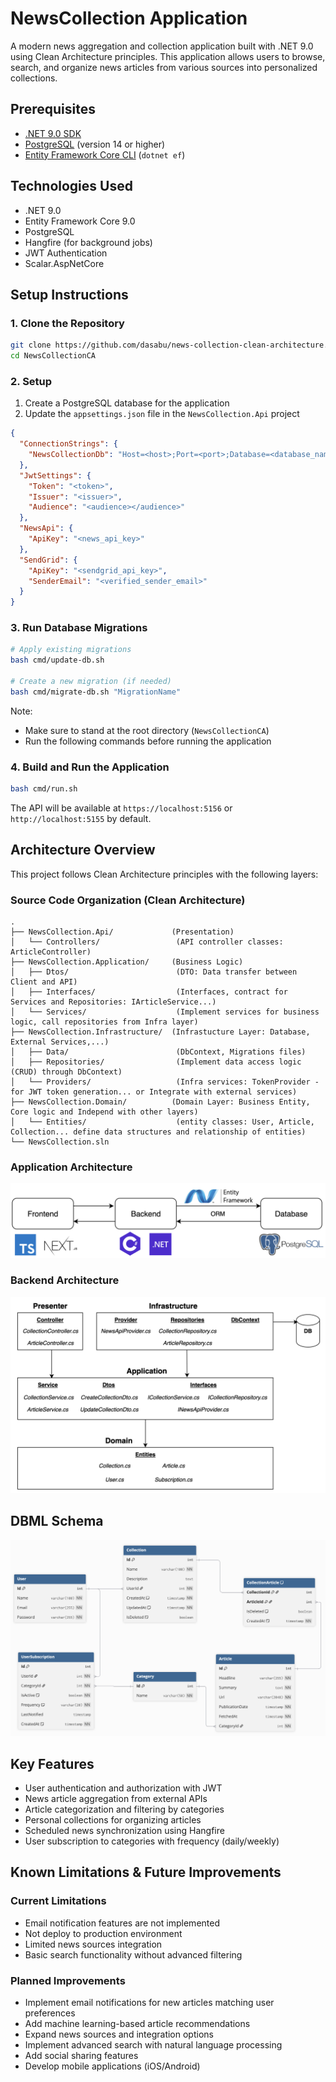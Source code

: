 # NewsCollection Application

A modern news aggregation and collection application built with .NET 9.0 using Clean Architecture principles. This application allows users to browse, search, and organize news articles from various sources into personalized collections.

## Prerequisites

- [.NET 9.0 SDK](https://dotnet.microsoft.com/download)
- [PostgreSQL](https://www.postgresql.org/download/) (version 14 or higher)
- [Entity Framework Core CLI](https://docs.microsoft.com/en-us/ef/core/cli/dotnet) (`dotnet ef`)

## Technologies Used
- .NET 9.0
- Entity Framework Core 9.0
- PostgreSQL
- Hangfire (for background jobs)
- JWT Authentication
- Scalar.AspNetCore

## Setup Instructions

### 1. Clone the Repository

```bash
git clone https://github.com/dasabu/news-collection-clean-architecture.git
cd NewsCollectionCA
```

### 2. Setup

1. Create a PostgreSQL database for the application
2. Update the `appsettings.json` file in the `NewsCollection.Api` project

```json
{
  "ConnectionStrings": {
    "NewsCollectionDb": "Host=<host>;Port=<port>;Database=<database_name>;Username=<username>;Password=<password>"
  },
  "JwtSettings": {
    "Token": "<token>",
    "Issuer": "<issuer>",
    "Audience": "<audience></audience>"
  },
  "NewsApi": {
    "ApiKey": "<news_api_key>"
  },
  "SendGrid": {
    "ApiKey": "<sendgrid_api_key>",
    "SenderEmail": "<verified_sender_email>"
  }
}
```

### 3. Run Database Migrations

```bash
# Apply existing migrations
bash cmd/update-db.sh

# Create a new migration (if needed)
bash cmd/migrate-db.sh "MigrationName"
```

Note: 
- Make sure to stand at the root directory (`NewsCollectionCA`)
- Run the following commands before running the application

### 4. Build and Run the Application

```bash
bash cmd/run.sh
```

The API will be available at `https://localhost:5156` or `http://localhost:5155` by default.

## Architecture Overview

This project follows Clean Architecture principles with the following layers:

### Source Code Organization (Clean Architecture)

```
.
├── NewsCollection.Api/             (Presentation)
│   └── Controllers/                 (API controller classes: ArticleController)
├── NewsCollection.Application/     (Business Logic)
│   ├── Dtos/                        (DTO: Data transfer between Client and API)
│   ├── Interfaces/                  (Interfaces, contract for Services and Repositories: IArticleService...)
│   └── Services/                    (Implement services for business logic, call repositories from Infra layer)
├── NewsCollection.Infrastructure/  (Infrastucture Layer: Database, External Services,...)
│   ├── Data/                        (DbContext, Migrations files)
│   ├── Repositories/                (Implement data access logic (CRUD) through DbContext)
│   └── Providers/                   (Infra services: TokenProvider - for JWT token generation... or Integrate with external services)
├── NewsCollection.Domain/          (Domain Layer: Business Entity, Core logic and Independ with other layers)
│   └── Entities/                    (entity classes: User, Article, Collection... define data structures and relationship of entities)
└── NewsCollection.sln
```

### Application Architecture

![Application Overview](./images/application-overview.png)

### Backend Architecture

![Backend Architecture](./images/backend-architecture.png)

## DBML Schema

![DBML Schema](./images/dbml-schema.png)

## Key Features

- User authentication and authorization with JWT
- News article aggregation from external APIs
- Article categorization and filtering by categories
- Personal collections for organizing articles
- Scheduled news synchronization using Hangfire
- User subscription to categories with frequency (daily/weekly)

## Known Limitations & Future Improvements

### Current Limitations

- Email notification features are not implemented
- Not deploy to production environment
- Limited news sources integration
- Basic search functionality without advanced filtering

### Planned Improvements

- Implement email notifications for new articles matching user preferences
- Add machine learning-based article recommendations
- Expand news sources and integration options
- Implement advanced search with natural language processing
- Add social sharing features
- Develop mobile applications (iOS/Android)